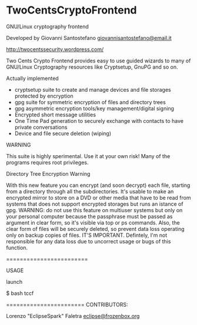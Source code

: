 TwoCentsCryptoFrontend
======================

GNU/Linux cryptography frontend

Developed by Giovanni Santostefano <giovannisantostefano@email.it>

http://twocentssecurity.wordpress.com/



Two Cents Crypto Frontend provides easy to use guided wizards to many of GNU/Linux Cryptography resources like Cryptsetup, GnuPG and so on.

Actually implemented
* cryptsetup suite to create and manage devices and file storages protected by encryption
* gpg suite for symmetric encryption of files and directory trees
* gpg asymmetric encryption tools/key management/digital signing
* Encrypted short message utilities
* One Time Pad generation to securely exchange with contacts to have private conversations
* Device and file secure deletion (wiping)


WARNING

This suite is highly sperimental. Use it at your own risk!
Many of the programs requires root privileges.



Directory Tree Encryption Warning

With this new feature you can encrypt (and soon decrypt) each file, starting
from a directory through all the subdirectories. It's usable to make an encrypted
mirror to store on a DVD or other media that have to be read from systems that
does not support encrypted storages but runs an istance of gpg. WARNING: do not
use this feature on multiuser systems but only on your personal computer because
the passphrase must be passed as argument in clear form, so it's visible via top
or ps commands. Also, the clear form of files will be securely deleted, so prevent
data loss operating only on backup copies of files. IT'S IMPORTANT. Defintely, I'm 
not responsible for any data loss due to uncorrect usage or bugs of this function.


========================

USAGE

launch

$ bash tccf

=======================
CONTRIBUTORS: 

Lorenzo "EclipseSpark" Faletra <eclipse@frozenbox.org>
